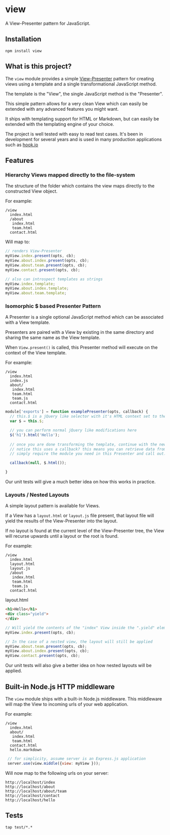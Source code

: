 # view

A View-Presenter pattern for JavaScript.

## Installation

    npm install view

## What is this project?

The `view` module provides a simple [View-Presenter](https://en.wikipedia.org/wiki/Model%E2%80%93view%E2%80%93presenter) pattern for creating views using a template and a single transformational JavaScript method.

The template is the "View", the single JavaScript method is the "Presenter".

This simple pattern allows for a very clean View which can easily be extended with any advanced features you might want.

It ships with templating support for HTML or Markdown, but can easily be extended with the templating engine of your choice. 

The project is well tested with easy to read test cases. It's been in development for several years and is used in many production applications such as [hook.io](https://hook.io)


## Features

### Hierarchy Views mapped directly to the file-system

The structure of the folder which contains the view maps directly to the constructed View object.

For example:

```
/view
  index.html
  /about
   index.html
   team.html
  contact.html
```

Will map to:

```js
// renders View-Presenter
myView.index.present(opts, cb); 
myView.about.index.present(opts, cb);
myView.about.team.present(opts, cb);
myView.contact.present(opts, cb);

// also can introspect templates as strings
myView.index.template;
myView.about.index.template;
myView.about.team.template;
```

### Isomorphic $ based Presenter Pattern

A Presenter is a single optional JavaScript method which can be associated with a View template.

Presenters are paired with a View by existing in the same directory and sharing the same name as the View template.

When `View.present()` is called, this Presenter method will execute on the context of the View template.

For example:

```
/view
  index.html
  index.js
  about/
   index.html
   team.html
   team.js
  contact.html
```

```js
module['exports'] = function examplePresenter(opts, callback) {
  // this.$ is a jQuery like selector with it's HTML context set to the current `View.template`
  var $ = this.$;

  // you can perform normal jQuery like modifications here
  $('h1').html('Hello');
  
  // once you are done transforming the template, continue with the newly modified html
  // notice this uses a callback? this means you can retrieve data from any remote source!
  // simply require the module you need in this Presenter and call out.

  callback(null, $.html());

}
```

Our unit tests will give a much better idea on how this works in practice.

### Layouts / Nested Layouts

A simple layout pattern is available for Views.

If a View has a `layout.html` or `layout.js` file present, that layout file will yield the results of the View-Presenter into the layout.

If no layout is found at the current level of the View-Presenter tree, the View will recurse upwards until a layout or the root is found.

For example: 

```
/view
  index.html
  layout.html
  layout.js
  /about
   index.html
   team.html
   team.js
  contact.html
```

layout.html

```html
<h1>Hello</h1>
<div class="yield">
</div>
```

```js
// Will yield the contents of the "index" View inside the ".yield" element
myView.index.present(opts, cb); 

// In the case of a nested view, the layout will still be applied
myView.about.team.present(opts, cb);
myView.about.index.present(opts, cb);
myView.contact.present(opts, cb);
```

Our unit tests will also give a better idea on how nested layouts will be applied.

## Built-in Node.js HTTP middleware

The `view` module ships with a built-in Node.js middleware. This middleware will map the View to incoming urls of your web application.

For example:

```
/view
  index.html
  about/
   index.html
   team.html
  contact.html
  hello.markdown
```

```js
 // for simplicity, assume server is an Express.js application
 server.use(view.middle({view: myView }));
```

Will now map to the following urls on your server: 

```
http://localhost/index
http://localhost/about
http://localhost/about/team
http://localhost/contact
http://localhost/hello
```


## Tests

    tap test/*.*
